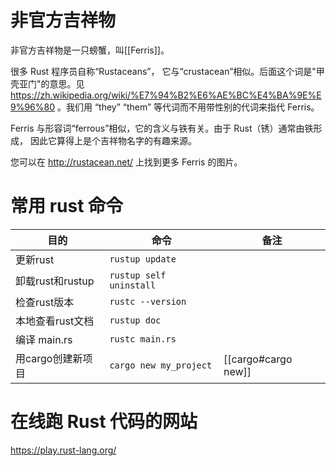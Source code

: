 # 非官方吉祥物
非官方吉祥物是一只螃蟹，叫[[Ferris]]。

很多 Rust 程序员自称“Rustaceans”， 它与“crustacean”相似。后面这个词是"甲壳亚门"的意思。见 https://zh.wikipedia.org/wiki/%E7%94%B2%E6%AE%BC%E4%BA%9E%E9%96%80 。我们用 “they” “them” 等代词而不用带性别的代词来指代 Ferris。

Ferris 与形容词“ferrous”相似，它的含义与铁有关。由于 Rust（锈）通常由铁形成， 因此它算得上是个吉祥物名字的有趣来源。

您可以在 http://rustacean.net/ 上找到更多 Ferris 的图片。

# 常用 rust 命令

|目的|命令|备注|
|----|----|-|
|更新rust|`rustup update`||
|卸载rust和rustup| `rustup self uninstall`||
|检查rust版本|`rustc --version`||
|本地查看rust文档|`rustup doc`||
|编译 main.rs |`rustc main.rs`||
|用cargo创建新项目|`cargo new my_project`|[[cargo#cargo new]]|

# 在线跑 Rust 代码的网站
https://play.rust-lang.org/